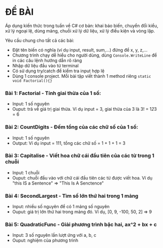 # ĐỀ BÀI 

Áp dụng kiến thức trong tuần về C# cơ bản: khai báo biến, chuyển đổi kiểu, xử lý ngoại lệ, dùng mảng, chuỗi xử lý dữ liệu, xử lý điều kiện và vòng lặp.

Yêu cầu chung cho tất cả các bài:
* Đặt tên biến có nghĩa (ví dụ input, result, sum,...) đừng để x, y, z,...
* Chương trình chạy dễ hiểu cho người dùng, dùng `Console.WriteLine` để in các câu lệnh hướng dẫn rõ ràng
* Nhập dữ liệu đầu vào từ terminal
* Có sử dụng try/catch để kiểm tra input hợp lệ
* Dùng 1 console project. Mỗi bài tập viết thành 1 method riêng `static void Factorial(){}`

### Bài 1: Factorial - Tính giai thừa của 1 số:
* Input: 1 số nguyên
* Ouput: trả về giá trị giai thừa. Ví dụ input = 3, giai thừa của 3 là 3! = 1*2*3 = 6

### Bài 2: CountDigits - Đếm tổng của các chữ số của 1 số:
* Input: 1 số nguyên
* Output: Ví dụ input = 111, tổng các chữ số = 1 + 1 + 1 = 3

### Bài 3: Capitalise - Viết hoa chữ cái đầu tiên của các từ trong 1 chuỗi
* Input: 1 chuỗi
* Ouput: chuỗi đầu vào với chữ cái đầu tiên các từ được viết hoa. Ví dụ "this IS a Sentence" => "This Is A Senctence"

### Bài 4: SecondLargest - Tìm số lớn thứ hai trong 1 mảng
* Input: nhiều số nguyên để có 1 mảng số nguyên
* Ouput: giá trị lớn thứ hai trong mảng đó. Ví dụ, [0, 9, -100, 50, 2] => 9

### Bài 5: QuadraticFunc - Giải phương trình bậc hai, ax^2 + bx + c
* Input: 3 số nguyên lần lượt ứng với a, b, c
* Ouput: nghiệm của phương trình